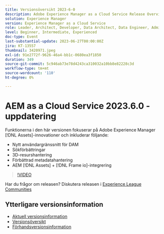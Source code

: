 ```yaml
---
title: Versionsöversikt 2023-6-0
description: Adobe Experience Manager as a Cloud Service Release Overview Video 2023.6.0Funktionerna i den här versionen fokuserar på Experience Manager Assets-innovationer och inkluderar följande - Nytt användargränssnitt för DAM-sökning Förbättrad 3D-resurshantering Metadatahanteringsförbättringar AEM [!DNL Assets] + [!DNL Frame io] -integrering
solution: Experience Manager
version: Experience Manager as a Cloud Service
role: Leader, Architect, Developer, Data Architect, Data Engineer, Admin, User
level: Beginner, Intermediate, Experienced
doc-type: Event
last-substantial-update: 2023-06-27T00:00:00Z
jira: KT-13557
thumbnail: 3420971.jpeg
exl-id: 91e2772f-9626-46a4-bb1c-0680ea3f1850
duration: 349
source-git-commit: 5c946ab73e78d4243ca310032a10bb8e82228c3d
workflow-type: tm+mt
source-wordcount: '110'
ht-degree: 0%

---
```


# AEM as a Cloud Service 2023.6.0 - uppdatering


Funktionerna i den här versionen fokuserar på Adobe Experience Manager [!DNL Assets]-innovationer och inkluderar följande:

* Nytt användargränssnitt för DAM
* Sökförbättringar
* 3D-resurshantering
* Förbättrad metadatahantering
* AEM [!DNL Assets] + [!DNL Frame io]-integrering

>[!VIDEO](https://video.tv.adobe.com/v/3420971/?learn=on)


Har du frågor om releasen?  Diskutera releasen i [Experience League Communities](https://adobe.ly/444zA4U)

## Ytterligare versionsinformation

* [Aktuell versionsinformation](https://experienceleague.adobe.com/docs/experience-manager-cloud-service/content/release-notes/home.html?lang=sv-SE)
* [Versionsöversikt](https://experienceleague.adobe.com/docs/experience-manager-release-information/aem-release-updates/update-releases-roadmap.html?lang=sv-SE)
* [Förhandsversionsinformation](https://experienceleague.adobe.com/docs/experience-manager-cloud-service/content/release-notes/prerelease.html?lang=sv-SE)
